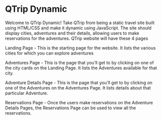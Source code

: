 # QTrip Dynamic

Welcome to QTrip Dynamic! Take QTrip from being a static travel site built using HTML/CSS and make it dynamic using JavaScript. The site should display cities, adventures and their details, allowing users to make reservations for the adventures.
QTrip website will have these 4 pages

Landing Page - This is the starting page for the website. It lists the various cities for which you can explore adventures

Adventures Page - This is the page that you’ll get to by clicking on one of the city cards on the Landing Page. It lists the Adventures available for that city.

Adventure Details Page - This is the page that you’ll get to by clicking on one of the Adventures on the Adventures Page. It lists details about that particular Adventure.

Reservations Page - Once the users make reservations on the Adventure Details Pages, the Reservations Page can be used to view all the reservations.

